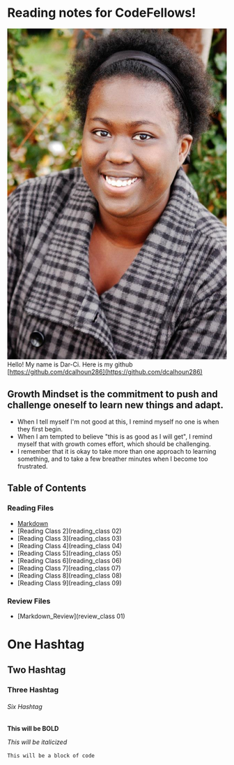 # Reading notes for CodeFellows!

![Dar-Ci profile img](https://github.com/dcalhoun286/reading-notes/blob/main/AC67CFA5-18F3-4BFE-BCB4-070D3DA7DFC8.jpeg)
Hello! My name is Dar-Ci.
Here is my github
[https://github.com/dcalhoun286](https://github.com/dcalhoun286)

## Growth Mindset is the commitment to push and challenge oneself to learn new things and adapt.

* When I tell myself I'm not good at this, I remind myself no one is when they first begin.
* When I am tempted to believe "this is as good as I will get", I remind myself that with growth comes effort, which should be challenging.
* I remember that it is okay to take more than one approach to learning something, and to take a few breather minutes when I become too frustrated.

## Table of Contents
### Reading Files
- [Markdown](markdown.md)
- [Reading Class 2](reading_class 02)
- [Reading Class 3](reading_class 03)
- [Reading Class 4](reading_class 04)
- [Reading Class 5](reading_class 05)
- [Reading Class 6](reading_class 06)
- [Reading Class 7](reading_class 07)
- [Reading Class 8](reading_class 08)
- [Reading Class 9](reading_class 09)


### Review Files
- [Markdown_Review](review_class 01)


# One Hashtag
## Two Hashtag
### Three Hashtag
###### Six Hashtag

**This will be BOLD**

*This will be italicized*

```
This will be a block of code
```
